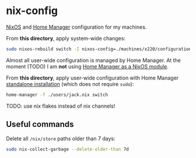 # nix-config

[NixOS](https://nixos.org/) and [Home Manager](https://nixos.wiki/wiki/Home_Manager) configuration for my machines.

From **this directory**, apply system-wide changes:

```sh
sudo nixos-rebuild switch -I nixos-config=./machines/x220/configuration.nix --verbose
```

Almost all user-wide configuration is managed by Home Manager. At the moment (TODO) I am **not** using [Home Manager as a NixOS module](https://nix-community.github.io/home-manager/index.xhtml#sec-install-nixos-module).

From **this directory**, apply user-wide configuration with Home Manager [standalone installation](https://nix-community.github.io/home-manager/index.xhtml#sec-install-standalone) (which does not require `sudo`):

```sh
home-manager -f ./users/jack.nix switch
```

TODO: use nix flakes instead of nix channels!

## Useful commands

Delete all `/nix/store` paths older than 7 days:

```sh
sudo nix-collect-garbage --delete-older-than 7d
```
